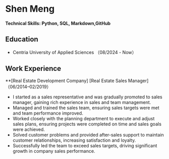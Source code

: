 # Shen Meng

#### Technical Skills: Python, SQL, Markdown,GitHub

## Education
- Centria University of Applied Sciences （08/2024 - Now）


## Work Experience
**[Real Estate Development Company] [Real Estate Sales Manager]（06/2014–02/2019）
- I started as a sales representative and was gradually promoted to sales manager, gaining rich experience in sales and team management.
- Managed and trained the sales team, ensuring sales targets were met and team performance improved.
- Worked closely with the planning department to execute and adjust sales plans, ensuring projects were completed on time and sales goals were achieved.
- Solved customer problems and provided after-sales support to maintain customer relationships, increasing satisfaction and loyalty.
- Successfully led the team to exceed sales targets, driving significant growth in company sales performance.


